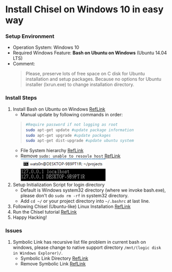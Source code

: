Install Chisel on Windows 10 in easy way
===
### Setup Environment
* Operation System: Windows 10
* Required Windows Feature: **Bash on Ubuntu on Windows** (Ubuntu 14.04 LTS)
* Comment:  
	> Please, preserve lots of free space on C disk for Ubuntu installation and setup packages. Because no options for Ubuntu installer (lxrun.exe) to change installation directory.
### Install Steps
1. Install Bash on Ubuntu on Windows [RefLink](https://www.howtogeek.com/249966/how-to-install-and-use-the-linux-bash-shell-on-windows-10/)
    * Manual update by following commands in order:
    > ```bash
    > #Require password if not logging as root 
    > sudo apt-get update #update package information
    > sudo apt-get upgrade #update packages
    > sudo apt-get dist-upgrade #update ubuntu system
    > ```
    * File System hierarchy [RefLink](http://askubuntu.com/questions/759880/where-is-the-ubuntu-file-system-root-directory-in-windows-nt-subsystem-and-vice)
    * Remove `sudo: unable to resovle host` [RefLink](http://askubuntu.com/questions/59458/error-message-when-i-run-sudo-unable-to-resolve-host-none)
    ![GitHub Logo](https://github.com/wats0n/install-chisel-win10/blob/master/images/addLocalHost.PNG)
2. Setup Initialization Script for login directory
    * Default is Windows system32 directory (where we invoke bash.exe), please don't do `sudo rm -rf` in system32 directory.
    * Add `cd ~/` or your project directory into `~/.bashrc` at last line.
3. Following Chisel (Ubuntu-like) Linux Installation [RefLink](https://github.com/ucb-bar/chisel3/)
4. Run the Chisel tutorial [RefLink](https://github.com/ucb-bar/chisel-tutorial)
5. Happy Hacking!

### Issues
1. Symbolic Link has recursive list file problem in current bash on windows, please change to native support directory `/mnt/(logic disk in Windows Explorer)/`.
    * Symbolic Link Directory [RefLink](http://stackoverflow.com/questions/9587445/how-to-create-a-link-to-a-directory)
    * Remove Symbolic Link [RefLink](http://askubuntu.com/questions/398818/how-to-remove-symbolic-link)
